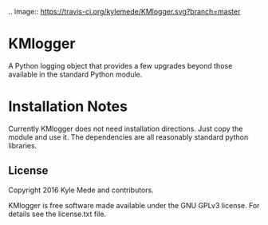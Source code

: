 .. image:: https://travis-ci.org/kylemede/KMlogger.svg?branch=master



# KMlogger
A Python logging object that provides a few upgrades beyond those available in the standard Python module.


Installation Notes
==================
Currently KMlogger does not need installation directions.  Just copy the 
module and use it.  The dependencies are all reasonably standard python libraries.


License
-------

Copyright 2016 Kyle Mede and contributors.

KMlogger is free software made available under the GNU GPLv3 license. 
For details see the license.txt file.